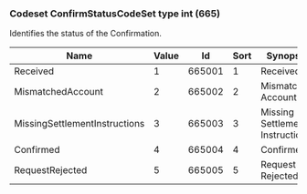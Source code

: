 ### Codeset ConfirmStatusCodeSet type int (665)

Identifies the status of the Confirmation.

| Name                          | Value | Id     | Sort | Synopsis                        |
|-------------------------------|-------|--------|------|---------------------------------|
| Received                      | 1     | 665001 | 1    | Received                        |
| MismatchedAccount             | 2     | 665002 | 2    | Mismatched Account              |
| MissingSettlementInstructions | 3     | 665003 | 3    | Missing Settlement Instructions |
| Confirmed                     | 4     | 665004 | 4    | Confirmed                       |
| RequestRejected               | 5     | 665005 | 5    | Request Rejected                |

